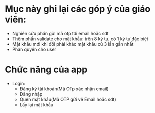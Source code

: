 # Mục này ghi lại các góp ý của giáo viên:
- Nghiên cứu phần gửi mã otp tới email hoặc sđt
- Thêm phần validate cho mật khẩu: trên 8 ký tự, có 1 ký tự đặc biệt
- Mật khẩu mới khi đổi phải khác mật khẩu cũ 3 lần gần nhất
- Phân quyền cho user

# Chức năng của app
- Login: 
    - Đăng ký tài khoản(Mã OTp xác nhận email)
    - Đăng nhập
    - Quên mật khẩu(Mã OTP gửi về Email hoặc sđt)
    - Lấy lại mật khẩu